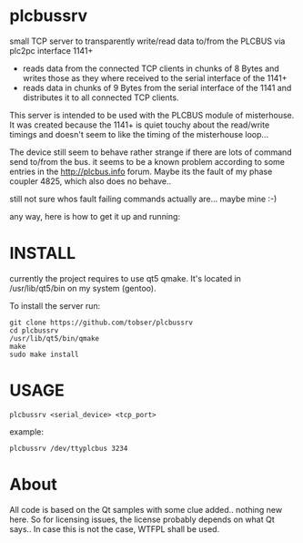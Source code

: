 # plcbussrv
small TCP server to transparently write/read  data to/from the PLCBUS via  plc2pc interface 1141+
* reads data from the connected TCP clients in chunks of 8 Bytes and writes those as they where received to the serial interface of the 1141+
* reads data in chunks of 9 Bytes from the serial interface of the 1141 and distributes it to all connected TCP clients.

This server is intended to be used with the PLCBUS module of misterhouse. It was created because the 1141+ is quiet touchy about the read/write timings and doesn't seem to like the timing of the misterhouse loop...

The device still seem to behave rather strange if there are lots of command send to/from the bus. it seems to be a known problem according to some entries in the http://plcbus.info forum.
Maybe its the fault of my phase coupler 4825, which also does no behave..

still not sure whos fault failing commands actually are... maybe mine :-)

any way, here is how to get it up and running:

# INSTALL
currently the project requires to use qt5 qmake. It's located in /usr/lib/qt5/bin on my system (gentoo).

To install the server run:

    git clone https://github.com/tobser/plcbussrv
    cd plcbussrv
    /usr/lib/qt5/bin/qmake
    make
    sudo make install

# USAGE

    plcbussrv <serial_device> <tcp_port>

example:

    plcbussrv /dev/ttyplcbus 3234


# About

All code is based on the Qt samples with some clue added.. nothing new here.
So for licensing issues, the license probably depends on what Qt says.. In case this is not the case, WTFPL shall be used.

